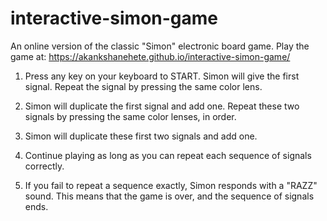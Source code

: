 # interactive-simon-game
An online version of the classic "Simon" electronic board game. 
Play the game at: https://akankshanehete.github.io/interactive-simon-game/

1. Press any key on your keyboard to START. Simon will give the first signal. Repeat the signal by pressing the same color lens.

2. Simon will duplicate the first signal and add one. Repeat these two signals by pressing the same color lenses, in order.

3. Simon will duplicate these first two signals and add one.

4. Continue playing as long as you can repeat each sequence of signals correctly.

5. If you fail to repeat a sequence exactly, Simon responds with a "RAZZ" sound. This means that the game is over, and the sequence of signals ends. 


